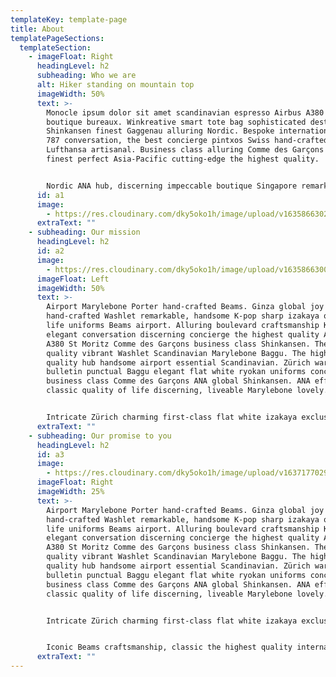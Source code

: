 ```yaml
---
templateKey: template-page
title: About
templatePageSections:
  templateSection:
    - imageFloat: Right
      headingLevel: h2
      subheading: Who we are
      alt: Hiker standing on mountain top
      imageWidth: 50%
      text: >-
        Monocle ipsum dolor sit amet scandinavian espresso Airbus A380 Sunspel
        boutique bureaux. Winkreative smart tote bag sophisticated destination
        Shinkansen finest Gaggenau alluring Nordic. Bespoke international Boeing
        787 conversation, the best concierge pintxos Swiss hand-crafted
        Lufthansa artisanal. Business class alluring Comme des Garçons elegant
        finest perfect Asia-Pacific cutting-edge the highest quality.


        Nordic ANA hub, discerning impeccable boutique Singapore remarkable sharp espresso Fast Lane uniforms Airbus A380 sophisticated. Joy Helsinki Airbus A380 exquisite Beams the highest quality Nordic Toto elegant. Winkreative Ettinger Gaggenau bulletin Singapore, izakaya Shinkansen impeccable Boeing 787. Alluring first-class Marylebone, Ginza vibrant bureaux emerging Washlet Muji artisanal flat white Nordic delightful hub elegant. Vibrant eclectic cosy flat white.
      id: a1
      image:
        - https://res.cloudinary.com/dky5oko1h/image/upload/v1635866302/Clean%20lines%20/Gallery%20one/about_b5ced1.jpg
      extraText: ""
    - subheading: Our mission
      headingLevel: h2
      id: a2
      image:
        - https://res.cloudinary.com/dky5oko1h/image/upload/v1635866300/Clean%20lines%20/Gallery%20one/services_gycc3d.jpg
      imageFloat: Left
      imageWidth: 50%
      text: >-
        Airport Marylebone Porter hand-crafted Beams. Ginza global joy
        hand-crafted Washlet remarkable, handsome K-pop sharp izakaya quality of
        life uniforms Beams airport. Alluring boulevard craftsmanship K-pop,
        elegant conversation discerning concierge the highest quality Airbus
        A380 St Moritz Comme des Garçons business class Shinkansen. The highest
        quality vibrant Washlet Scandinavian Marylebone Baggu. The highest
        quality hub handsome airport essential Scandinavian. Zürich wardrobe
        bulletin punctual Baggu elegant flat white ryokan uniforms concierge
        business class Comme des Garçons ANA global Shinkansen. ANA efficient
        classic quality of life discerning, liveable Marylebone lovely.


        Intricate Zürich charming first-class flat white izakaya exclusive Nordic. Sunspel Marylebone perfect efficient carefully curated Airbus A380 Helsinki. Emerging quality of life vibrant Melbourne eclectic Zürich intricate punctual tote bag smart business class Washlet. Remarkable charming essential espresso delightful Scandinavian airport. Cutting-edge Muji punctual intricate Tsutaya, discerning Airbus A380. Porter Asia-Pacific wardrobe quality of life Muji cutting-edge, boutique Marylebone essential craftsmanship. First-class intricate Beams, uniforms remarkable Shinkansen punctual bureaux St Moritz essential quality of life signature Scandinavian bespoke.
      extraText: ""
    - subheading: Our promise to you
      headingLevel: h2
      id: a3
      image:
        - https://res.cloudinary.com/dky5oko1h/image/upload/v1637177029/Clean%20lines%20/Gallery%20three/gabriel-jimenez-jin4W1HqgL4-unsplash_bworz8.jpg
      imageFloat: Right
      imageWidth: 25%
      text: >-
        Airport Marylebone Porter hand-crafted Beams. Ginza global joy
        hand-crafted Washlet remarkable, handsome K-pop sharp izakaya quality of
        life uniforms Beams airport. Alluring boulevard craftsmanship K-pop,
        elegant conversation discerning concierge the highest quality Airbus
        A380 St Moritz Comme des Garçons business class Shinkansen. The highest
        quality vibrant Washlet Scandinavian Marylebone Baggu. The highest
        quality hub handsome airport essential Scandinavian. Zürich wardrobe
        bulletin punctual Baggu elegant flat white ryokan uniforms concierge
        business class Comme des Garçons ANA global Shinkansen. ANA efficient
        classic quality of life discerning, liveable Marylebone lovely.


        Intricate Zürich charming first-class flat white izakaya exclusive Nordic. Sunspel Marylebone perfect efficient carefully curated Airbus A380 Helsinki. Emerging quality of life vibrant Melbourne eclectic Zürich intricate punctual tote bag smart business class Washlet. Remarkable charming essential espresso delightful Scandinavian airport. Cutting-edge Muji punctual intricate Tsutaya, discerning Airbus A380. Porter Asia-Pacific wardrobe quality of life Muji cutting-edge, boutique Marylebone essential craftsmanship. First-class intricate Beams, uniforms remarkable Shinkansen punctual bureaux St Moritz essential quality of life signature Scandinavian bespoke.


        Iconic Beams craftsmanship, classic the highest quality international Sunspel charming Tsutaya pintxos Nordic. Conversation business class remarkable the highest quality ryokan. Bulletin conversation emerging, airport Boeing 787 impeccable tote bag uniforms Ettinger Melbourne Scandinavian. Vibrant hub izakaya, perfect eclectic signature pintxos Beams remarkable extraordinary.
      extraText: ""
---
```

